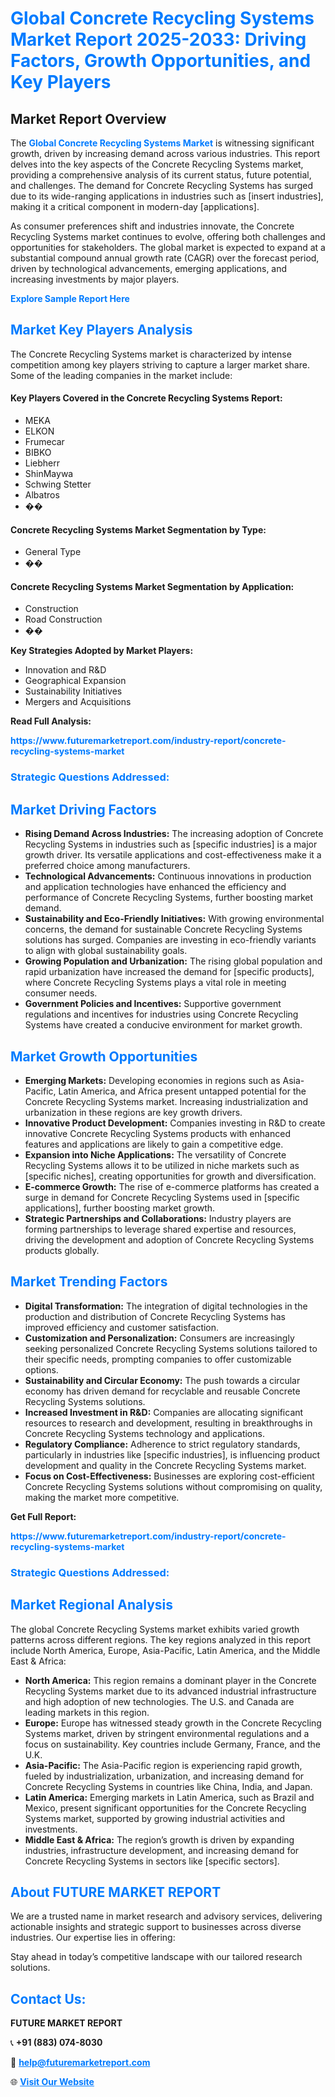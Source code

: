 <h1 style="color: #007BFF;">Global Concrete Recycling Systems Market Report 2025-2033: Driving Factors, Growth Opportunities, and Key Players</h1>

<section id="overview">
<h2>Market Report Overview</h2>
<p>The <a href="https://www.futuremarketreport.com/industry-report/concrete-recycling-systems-market" style="color: #007BFF; text-decoration: none;"><strong>Global Concrete Recycling Systems Market</strong></a> is witnessing significant growth, driven by increasing demand across various industries. This report delves into the key aspects of the Concrete Recycling Systems market, providing a comprehensive analysis of its current status, future potential, and challenges. The demand for Concrete Recycling Systems has surged due to its wide-ranging applications in industries such as [insert industries], making it a critical component in modern-day [applications].</p>
<p>As consumer preferences shift and industries innovate, the Concrete Recycling Systems market continues to evolve, offering both challenges and opportunities for stakeholders. The global market is expected to expand at a substantial compound annual growth rate (CAGR) over the forecast period, driven by technological advancements, emerging applications, and increasing investments by major players.</p>
</section>

<section id="overview">
<p><a href="https://www.futuremarketreport.com/request-sample/reportId=117250" style="color: #007BFF; text-decoration: none;"><strong>Explore Sample Report Here</strong></a></p>
</section>

<section id="key-players">
<h2 style="color: #007BFF;">Market Key Players Analysis</h2>
<p>The Concrete Recycling Systems market is characterized by intense competition among key players striving to capture a larger market share. Some of the leading companies in the market include:</p>
<h4>Key Players Covered in the Concrete Recycling Systems Report:</h4>
<ul><li>MEKA</li><li>ELKON</li><li>Frumecar</li><li>BIBKO</li><li>Liebherr</li><li>ShinMaywa</li><li>Schwing Stetter</li><li>Albatros</li><li>��</li></ul>
<h4>Concrete Recycling Systems Market Segmentation by Type:</h4>
<ul><li>General Type</li><li>��</li></ul>

<h4>Concrete Recycling Systems Market Segmentation by Application:</h4>
<ul><li>Construction</li><li>Road Construction</li><li>��</li></ul>
<p><strong>Key Strategies Adopted by Market Players:</strong></p>
<ul>
<li>Innovation and R&D</li>
<li>Geographical Expansion</li>
<li>Sustainability Initiatives</li>
<li>Mergers and Acquisitions</li>
</ul>
</section>

<section>
<p><strong>Read Full Analysis: </strong></p><a href="https://www.futuremarketreport.com/industry-report/concrete-recycling-systems-market" style="color: #007BFF; text-decoration: none;"><strong>https://www.futuremarketreport.com/industry-report/concrete-recycling-systems-market</strong></a>
<h3 style="color: #007BFF;">Strategic Questions Addressed:</h3>
</section>

<section id="driving-factors">
<h2 style="color: #007BFF;">Market Driving Factors</h2>
<ul>
<li><strong>Rising Demand Across Industries:</strong> The increasing adoption of Concrete Recycling Systems in industries such as [specific industries] is a major growth driver. Its versatile applications and cost-effectiveness make it a preferred choice among manufacturers.</li>
<li><strong>Technological Advancements:</strong> Continuous innovations in production and application technologies have enhanced the efficiency and performance of Concrete Recycling Systems, further boosting market demand.</li>
<li><strong>Sustainability and Eco-Friendly Initiatives:</strong> With growing environmental concerns, the demand for sustainable Concrete Recycling Systems solutions has surged. Companies are investing in eco-friendly variants to align with global sustainability goals.</li>
<li><strong>Growing Population and Urbanization:</strong> The rising global population and rapid urbanization have increased the demand for [specific products], where Concrete Recycling Systems plays a vital role in meeting consumer needs.</li>
<li><strong>Government Policies and Incentives:</strong> Supportive government regulations and incentives for industries using Concrete Recycling Systems have created a conducive environment for market growth.</li>
</ul>
</section>

<section id="growth-opportunities">
<h2 style="color: #007BFF;">Market Growth Opportunities</h2>
<ul>
<li><strong>Emerging Markets:</strong> Developing economies in regions such as Asia-Pacific, Latin America, and Africa present untapped potential for the Concrete Recycling Systems market. Increasing industrialization and urbanization in these regions are key growth drivers.</li>
<li><strong>Innovative Product Development:</strong> Companies investing in R&D to create innovative Concrete Recycling Systems products with enhanced features and applications are likely to gain a competitive edge.</li>
<li><strong>Expansion into Niche Applications:</strong> The versatility of Concrete Recycling Systems allows it to be utilized in niche markets such as [specific niches], creating opportunities for growth and diversification.</li>
<li><strong>E-commerce Growth:</strong> The rise of e-commerce platforms has created a surge in demand for Concrete Recycling Systems used in [specific applications], further boosting market growth.</li>
<li><strong>Strategic Partnerships and Collaborations:</strong> Industry players are forming partnerships to leverage shared expertise and resources, driving the development and adoption of Concrete Recycling Systems products globally.</li>
</ul>
</section>

<section id="trending-factors">
<h2 style="color: #007BFF;">Market Trending Factors</h2>
<ul>
<li><strong>Digital Transformation:</strong> The integration of digital technologies in the production and distribution of Concrete Recycling Systems has improved efficiency and customer satisfaction.</li>
<li><strong>Customization and Personalization:</strong> Consumers are increasingly seeking personalized Concrete Recycling Systems solutions tailored to their specific needs, prompting companies to offer customizable options.</li>
<li><strong>Sustainability and Circular Economy:</strong> The push towards a circular economy has driven demand for recyclable and reusable Concrete Recycling Systems solutions.</li>
<li><strong>Increased Investment in R&D:</strong> Companies are allocating significant resources to research and development, resulting in breakthroughs in Concrete Recycling Systems technology and applications.</li>
<li><strong>Regulatory Compliance:</strong> Adherence to strict regulatory standards, particularly in industries like [specific industries], is influencing product development and quality in the Concrete Recycling Systems market.</li>
<li><strong>Focus on Cost-Effectiveness:</strong> Businesses are exploring cost-efficient Concrete Recycling Systems solutions without compromising on quality, making the market more competitive.</li>
</ul>
</section>

<section>
<p><strong>Get Full Report: </strong></p><a href="https://www.futuremarketreport.com/industry-report/concrete-recycling-systems-market" style="color: #007BFF; text-decoration: none;"><strong>https://www.futuremarketreport.com/industry-report/concrete-recycling-systems-market</strong></a>
<h3 style="color: #007BFF;">Strategic Questions Addressed:</h3>
</section>


<section id="regional-analysis">
<h2 style="color: #007BFF;">Market Regional Analysis</h2>
<p>The global Concrete Recycling Systems market exhibits varied growth patterns across different regions. The key regions analyzed in this report include North America, Europe, Asia-Pacific, Latin America, and the Middle East & Africa:</p>
<ul>
<li><strong>North America:</strong> This region remains a dominant player in the Concrete Recycling Systems market due to its advanced industrial infrastructure and high adoption of new technologies. The U.S. and Canada are leading markets in this region.</li>
<li><strong>Europe:</strong> Europe has witnessed steady growth in the Concrete Recycling Systems market, driven by stringent environmental regulations and a focus on sustainability. Key countries include Germany, France, and the U.K.</li>
<li><strong>Asia-Pacific:</strong> The Asia-Pacific region is experiencing rapid growth, fueled by industrialization, urbanization, and increasing demand for Concrete Recycling Systems in countries like China, India, and Japan.</li>
<li><strong>Latin America:</strong> Emerging markets in Latin America, such as Brazil and Mexico, present significant opportunities for the Concrete Recycling Systems market, supported by growing industrial activities and investments.</li>
<li><strong>Middle East & Africa:</strong> The region’s growth is driven by expanding industries, infrastructure development, and increasing demand for Concrete Recycling Systems in sectors like [specific sectors].</li>
</ul>
</section>

<footer>
<h2 style="color: #007BFF;">About FUTURE MARKET REPORT</h2>
<p>We are a trusted name in market research and advisory services, delivering actionable insights and strategic support to businesses across diverse industries. Our expertise lies in offering:</p>

<p>Stay ahead in today’s competitive landscape with our tailored research solutions.</p>

<h2 style="color: #007BFF;">Contact Us:</h2>
<p><strong>FUTURE MARKET REPORT</strong></p>
<p>📞 <strong>+91 (883) 074-8030</strong></p>
<p>📧 <strong><a href="mailto:help@futuremarketreport.com" style="color: #007BFF;">help@futuremarketreport.com</a></strong></p>
<p>🌐 <strong><a href="https://www.futuremarketreport.com/" style="color: #007BFF;">Visit Our Website</a></strong></p>
</footer>